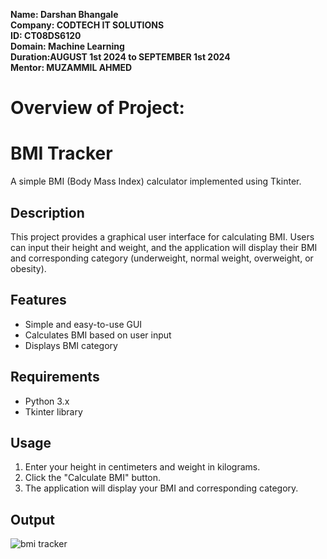 
**Name: Darshan Bhangale**             
**Company: CODTECH IT SOLUTIONS**       
**ID: CT08DS6120**       
**Domain: Machine Learning**       
**Duration:AUGUST 1st 2024 to SEPTEMBER 1st 2024**    
**Mentor: MUZAMMIL AHMED**

# Overview of Project:
# BMI Tracker

A simple BMI (Body Mass Index) calculator implemented using Tkinter.

## Description

This project provides a graphical user interface for calculating BMI. Users can input their height and weight, and the application will display their BMI and corresponding category (underweight, normal weight, overweight, or obesity).

## Features

* Simple and easy-to-use GUI
* Calculates BMI based on user input
* Displays BMI category

## Requirements

* Python 3.x
* Tkinter library

## Usage

1. Enter your height in centimeters and weight in kilograms.
2. Click the "Calculate BMI" button.
3. The application will display your BMI and corresponding category.

## Output
![bmi tracker](https://github.com/user-attachments/assets/e6f9ab47-9860-454f-aefa-537b2c62b0c9)

